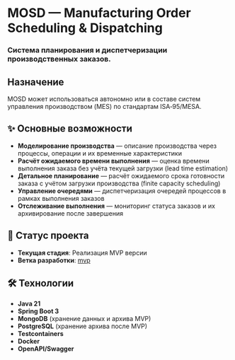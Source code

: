 # MOSD — Manufacturing Order Scheduling & Dispatching

### Система планирования и диспетчеризации производственных заказов.

## Назначение
MOSD может использоваться автономно или в составе систем управления производством (MES) по стандартам ISA‑95/MESA.

## ✨ Основные возможности
- **Моделирование производства** — описание производства через процессы, операции и их временные характеристики
- **Расчёт ожидаемого времени выполнения** — оценка времени выполнения заказа без учёта текущей загрузки (lead time estimation)
- **Детальное планирование** — расчёт ожидаемого срока готовности заказа с учётом загрузки производства (finite capacity scheduling)
- **Управление очередями** — диспетчеризация очередей процессов в рамках выполнения заказов
- **Отслеживание выполнения** — мониторинг статуса заказов и их архивирование после завершения

## 🚀 Статус проекта
- **Текущая стадия**: Реализация MVP версии
- **Ветка разработки**: [mvp](https://github.com/av-starodub/mosd/tree/mvp)

## 🛠️ Технологии
- **Java 21**
- **Spring Boot 3**
- **MongoDB** (хранение данных и архива MVP)
- **PostgreSQL** (хранение архива после MVP)
- **Testcontainers**
- **Docker**
- **OpenAPI/Swagger**
